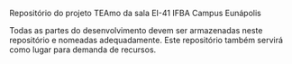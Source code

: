 Repositório do projeto TEAmo da sala EI-41 IFBA Campus Eunápolis

Todas as partes do desenvolvimento devem ser armazenadas neste repositório e nomeadas adequadamente.
Este repositório também servirá como lugar para demanda de recursos.
